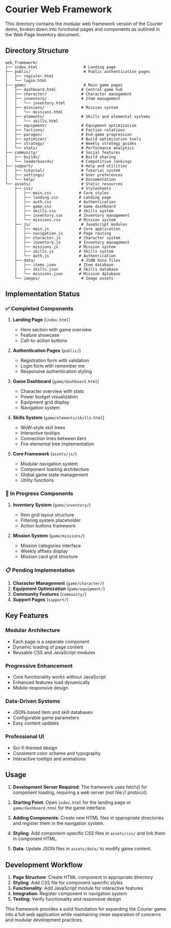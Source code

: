 # Courier Web Framework

This directory contains the modular web framework version of the Courier demo, broken down into functional pages and components as outlined in the Web Page Inventory document.

## Directory Structure

```
web_framework/
├── index.html                    # Landing page
├── public/                       # Public authentication pages
│   ├── register.html
│   └── login.html
├── game/                         # Main game pages
│   ├── dashboard.html           # Central game hub
│   ├── character/               # Character management
│   ├── inventory/               # Item management
│   │   └── inventory.html
│   ├── missions/                # Mission system
│   │   └── missions.html
│   ├── elements/                # Skills and elemental systems
│   │   └── skills.html
│   ├── equipment/               # Equipment optimization
│   ├── factions/                # Faction relations
│   ├── paragon/                 # End-game progression
│   ├── optimizer/               # Build optimization tools
│   ├── strategy/                # Weekly strategy guides
│   └── stats/                   # Performance analytics
├── community/                   # Social features
│   ├── builds/                  # Build sharing
│   └── leaderboards/            # Competitive rankings
├── support/                     # Help and utilities
│   ├── tutorial/                # Tutorial system
│   ├── settings/                # User preferences
│   └── help/                    # Documentation
└── assets/                      # Static resources
    ├── css/                     # Stylesheets
    │   ├── main.css            # Core styles
    │   ├── landing.css         # Landing page
    │   ├── auth.css            # Authentication
    │   ├── game.css            # Game dashboard
    │   ├── skills.css          # Skills system
    │   ├── inventory.css       # Inventory management
    │   └── missions.css        # Mission system
    ├── js/                      # JavaScript modules
    │   ├── main.js             # Core application
    │   ├── navigation.js       # Page routing
    │   ├── character.js        # Character system
    │   ├── inventory.js        # Inventory management
    │   ├── missions.js         # Mission system
    │   ├── skills.js           # Skills system
    │   └── auth.js             # Authentication
    ├── data/                    # JSON data files
    │   ├── items.json          # Item database
    │   ├── skills.json         # Skills database
    │   └── missions.json       # Mission database
    └── images/                  # Image assets
```

## Implementation Status

### ✅ Completed Components

1. **Landing Page** (`index.html`)
   - Hero section with game overview
   - Feature showcase
   - Call-to-action buttons

2. **Authentication Pages** (`public/`)
   - Registration form with validation
   - Login form with remember me
   - Responsive authentication styling

3. **Game Dashboard** (`game/dashboard.html`)
   - Character overview with stats
   - Power budget visualization
   - Equipment grid display
   - Navigation system

4. **Skills System** (`game/elements/skills.html`)
   - WoW-style skill trees
   - Interactive tooltips
   - Connection lines between tiers
   - Fire elemental tree implementation

5. **Core Framework** (`assets/js/`)
   - Modular navigation system
   - Component loading architecture
   - Global game state management
   - Utility functions

### 🚧 In Progress Components

1. **Inventory System** (`game/inventory/`)
   - Item grid layout structure
   - Filtering system placeholder
   - Action buttons framework

2. **Mission System** (`game/missions/`)
   - Mission categories interface
   - Weekly affixes display
   - Mission card grid structure

### 📋 Pending Implementation

1. **Character Management** (`game/character/`)
2. **Equipment Optimization** (`game/equipment/`)
3. **Community Features** (`community/`)
4. **Support Pages** (`support/`)

## Key Features

### Modular Architecture
- Each page is a separate component
- Dynamic loading of page content
- Reusable CSS and JavaScript modules

### Progressive Enhancement
- Core functionality works without JavaScript
- Enhanced features load dynamically
- Mobile-responsive design

### Data-Driven Systems
- JSON-based item and skill databases
- Configurable game parameters
- Easy content updates

### Professional UI
- Sci-fi themed design
- Consistent color scheme and typography
- Interactive tooltips and animations

## Usage

1. **Development Server Required**: The framework uses fetch() for component loading, requiring a web server (not file:// protocol).

2. **Starting Point**: Open `index.html` for the landing page or `game/dashboard.html` for the game interface.

3. **Adding Components**: Create new HTML files in appropriate directories and register them in the navigation system.

4. **Styling**: Add component-specific CSS files in `assets/css/` and link them in component HTML.

5. **Data**: Update JSON files in `assets/data/` to modify game content.

## Development Workflow

1. **Page Structure**: Create HTML component in appropriate directory
2. **Styling**: Add CSS file for component-specific styles
3. **Functionality**: Add JavaScript module for interactive features
4. **Integration**: Register component in navigation system
5. **Testing**: Verify functionality and responsive design

This framework provides a solid foundation for expanding the Courier game into a full web application while maintaining clean separation of concerns and modular development practices.